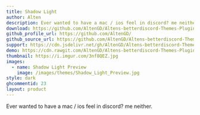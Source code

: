 ```yaml
---
title: Shadow Light
author: Alten
description: Ever wanted to have a mac / ios feel in discord? me neither.
download: https://github.com/AltenGD/Altens-betterdiscord-Themes-Plugins/blob/master/Themes/FrostedGlassRewrite.theme.css
github_profile_url: https://github.com/AltenGD/
github_source_url: https://github.com/AltenGD/Altens-betterdiscord-Themes-Plugins/blob/master/Themes/FrostedGlassRewrite.theme.css
support: https://cdn.jsdelivr.net/gh/AltenGD/Altens-betterdiscord-Themes-Plugins@issues
demo: https://cdn.rawgit.com/AltenGD/Altens-betterdiscord-Themes-Plugins/master/Themes/FrostedGlassRewrite.theme.css
thumbnail: https://i.imgur.com/3nf8QEZ.jpg
images:
  - name: Shadow Light Preview
    image: /images/themes/Shadow_Light_Preview.jpg
style: dark
ghcommentid: 23
layout: product
---
```

Ever wanted to have a mac / ios feel in discord? me neither.